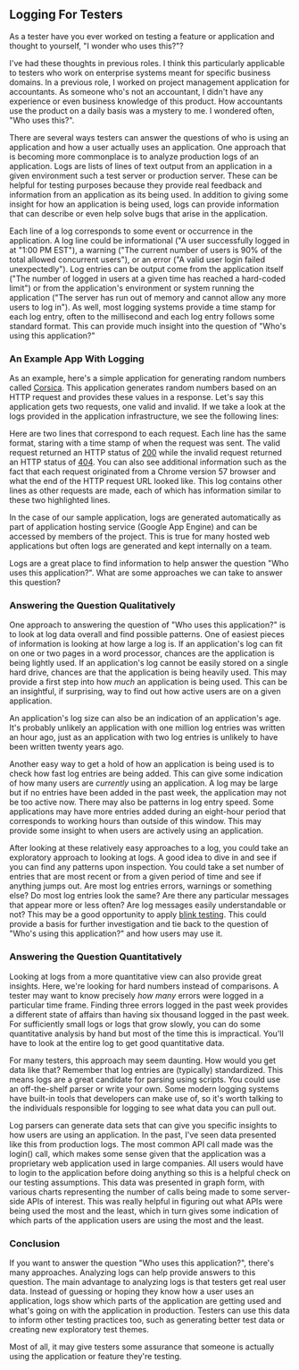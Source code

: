 ## Logging For Testers

As a tester have you ever worked on testing a feature or application and thought to yourself, "I wonder who uses this?"?

I've had these thoughts in previous roles. I think this particularly applicable to testers who work on enterprise systems meant for specific business domains. In a previous role, I worked on project management application for accountants. As someone who's not an accountant, I didn't have any experience or even business knowledge of this product. How accountants use the product on a daily basis was a mystery to me. I wondered often, "Who uses this?".

There are several ways testers can answer the questions of who is using an application and how a user actually uses an application. One approach that is becoming more commonplace is to analyze production logs of an application. Logs are lists of lines of text output from an application in a given environment such a test server or production server. These can be helpful for testing purposes because they provide real feedback and information from an application as its being used. In addition to giving some insight for how an application is being used, logs can provide information that can describe or even help solve bugs that arise in the application.

Each line of a log corresponds to some event or occurrence in the application. A log line could be informational ("A user successfully logged in at "1:00 PM EST"), a warning ("The current number of users is 90% of the total allowed concurrent users"), or an error ("A valid user login failed unexpectedly"). Log entries can be output come from the application itself ("The number of logged in users at a given time has reached a hard-coded limit") or from the application's environment or system running the application ("The server has run out of memory and cannot allow any more users to log in"). As well, most logging systems provide a time stamp for each log entry, often to the millisecond and each log entry follows some standard format. This can provide much insight into the question of "Who's using this application?"

### An Example App With Logging

As an example, here's a simple application for generating random numbers called [Corsica](https://github.com/joshmgrant/corsica). This application generates random numbers based on an HTTP request and provides these values in a response. Let's say this application gets two requests, one valid and invalid. If we take a look at the logs provided in the application infrastructure, we see the following lines:

<!--- image here --->

Here are two lines that correspond to each request. Each line has the same format, staring with a time stamp of when the request was sent. The valid request returned an HTTP status of [200](https://http.cat/200) while the invalid request returned an HTTP status of [404](https://http.cat/404). You can also see additional information such as the fact that each request originated from a Chrome version 57 browser and what the end of the HTTP request URL looked like. This log contains other lines as other requests are made, each of which has information similar to these two highlighted lines.

In the case of our sample application, logs are generated automatically as part of application hosting service (Google App Engine) and can be accessed by members of the project. This is true for many hosted web applications but often logs are generated and kept internally on a team. 

Logs are a great place to find information to help answer the question "Who uses this application?". What are some approaches we can take to answer this question? 

### Answering the Question Qualitatively

One approach to answering the question of "Who uses this application?" is to look at log data overall and find possible patterns. One of easiest pieces of information is looking at how large a log is. If an application's log can fit on one or two pages in a word processor, chances are the application is being lightly used. If an application's log cannot be easily stored on a single hard drive, chances are that the application is being heavily used. This may provide a first step into how _much_ an application is being used. This can be an insightful, if surprising, way to find out how active users are on a given application.

An application's log size can also be an indication of an application's age. It's probably unlikely an application with one million log entries was written an hour ago, just as an application with two log entries is unlikely to have been written twenty years ago. 

Another easy way to get a hold of how an application is being used is to check how fast log entries are being added. This can give some indication of how many users are _currently_ using an application. A log may be large but if no entries have been added in the past week, the application may not be too active now. There may also be patterns in log entry speed. Some applications may have more entries added during an eight-hour period that corresponds to working hours than outside of this window. This may provide some insight to when users are actively using an application. 

After looking at these relatively easy approaches to a log, you could take an exploratory approach to looking at logs. A good idea to dive in and see if you can find any patterns upon inspection. You could take a set number of entries that are most recent or from a given period of time and see if anything jumps out. Are most log entries errors, warnings or something else? Do most log entries look the same? Are there any particular messages that appear more or less often? Are log messages easily understandable or not? This may be a good opportunity to apply [blink testing](http://www.satisfice.com/blog/archives/33). This could provide a basis for further investigation and tie back to the question of "Who's using this application?" and how users may use it.

### Answering the Question Quantitatively

Looking at logs from a more quantitative view can also provide great insights. Here, we're looking for hard numbers instead of comparisons. A tester may want to know precisely _how many_ errors were logged in a particular time frame. Finding three errors logged in the past week provides a different state of affairs than having six thousand logged in the past week. For sufficiently small logs or logs that grow slowly, you can do some quantitative analysis by hand but most of the time this is impractical. You'll have to look at the entire log to get good quantitative data. 

For many testers, this approach may seem daunting. How would you get data like that? Remember that log entries are (typically) standardized. This means logs are a great candidate for parsing using scripts. You could use an off-the-shelf parser or write your own. Some modern logging systems have built-in tools that developers can make use of, so it's worth talking to the individuals responsible for logging to see what data you can pull out. 

Log parsers can generate data sets that can give you specific insights to how users are using an application. In the past, I've seen data presented like this from production logs. The most common API call made was the login() call, which makes some sense given that the application was a proprietary web application used in large companies. All users would have to login to the application before doing anything so this is a helpful check on our testing assumptions. This data was presented in graph form, with various charts representing the number of calls being made to some server-side APIs of interest. This was really helpful in figuring out what APIs were being used the most and the least, which in turn gives some indication of which parts of the application users are using the most and the least.

### Conclusion

If you want to answer the question "Who uses this application?", there's many approaches. Analyzing logs can help provide answers to this question. The main advantage to analyzing logs is that testers get real user data. Instead of guessing or hoping they know how a user uses an application, logs show which parts of the application are getting used and what's going on with the application in production. Testers can use this data to inform other testing practices too, such as generating better test data or creating new exploratory test themes. 

Most of all, it may give testers some assurance that someone is actually using the application or feature they're testing. 


